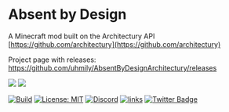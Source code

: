 # Absent by Design

A Minecraft mod built on the Architectury API [https://github.com/architectury](https://github.com/architectury)

Project page with releases: https://github.com/uhmily/AbsentByDesignArchitectury/releases


[![](http://cf.way2muchnoise.eu/305840.svg)](https://minecraft.curseforge.com/projects/absent-by-design) 
[![](http://cf.way2muchnoise.eu/versions/305840.svg)](https://minecraft.curseforge.com/projects/absent-by-design)


[![Build](https://github.com/Lothrazar/AbsentByDesign/actions/workflows/build.yml/badge.svg)](https://github.com/Lothrazar/AbsentByDesign/actions/workflows/build.yml)
[![License: MIT](https://img.shields.io/badge/License-MIT-green.svg)](https://opensource.org/licenses/MIT)
[![Discord](https://img.shields.io/discord/749302798797242449.svg?label=&logo=discord&logoColor=ffffff&color=7389D8&labelColor=6A7EC2)](https://discord.gg/uWZ3jf56fV)
[![links](https://img.shields.io/badge/more-links-ff69b4.svg)](https://allmylinks.com/lothrazar)
[![Twitter Badge](https://img.shields.io/badge/contact-twitter-blue.svg)](https://twitter.com/lothrazar)

